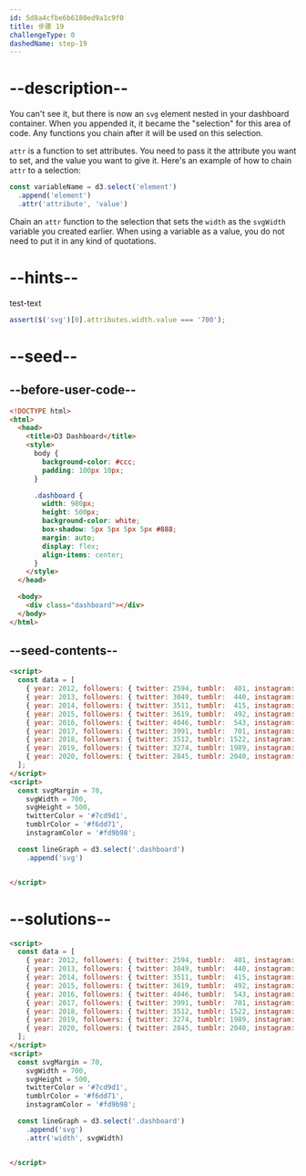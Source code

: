 ```yaml
---
id: 5d8a4cfbe6b6180ed9a1c9f0
title: 步骤 19
challengeType: 0
dashedName: step-19
---
```


# --description--

You can't see it, but there is now an `svg` element nested in your dashboard container. When you appended it, it became the "selection" for this area of code. Any functions you chain after it will be used on this selection.

`attr` is a function to set attributes. You need to pass it the attribute you want to set, and the value you want to give it. Here's an example of how to chain `attr` to a selection:

```js
const variableName = d3.select('element')
  .append('element')
  .attr('attribute', 'value')
```

Chain an `attr` function to the selection that sets the `width` as the `svgWidth` variable you created earlier. When using a variable as a value, you do not need to put it in any kind of quotations.

# --hints--

test-text

```js
assert($('svg')[0].attributes.width.value === '700');
```

# --seed--

## --before-user-code--

```html
<!DOCTYPE html>
<html>
  <head>
    <title>D3 Dashboard</title>
    <style>
      body {
        background-color: #ccc;
        padding: 100px 10px;
      }

      .dashboard {
        width: 980px;
        height: 500px;
        background-color: white;
        box-shadow: 5px 5px 5px 5px #888;
        margin: auto;
        display: flex;
        align-items: center;
      }
    </style>
  </head>

  <body>
    <div class="dashboard"></div>
  </body>
</html>
```

## --seed-contents--

```html
<script>
  const data = [ 
    { year: 2012, followers: { twitter: 2594, tumblr:  401, instagram:   83 }},
    { year: 2013, followers: { twitter: 3049, tumblr:  440, instagram:  192 }},
    { year: 2014, followers: { twitter: 3511, tumblr:  415, instagram:  511 }},
    { year: 2015, followers: { twitter: 3619, tumblr:  492, instagram: 1014 }},
    { year: 2016, followers: { twitter: 4046, tumblr:  543, instagram: 2066 }},
    { year: 2017, followers: { twitter: 3991, tumblr:  701, instagram: 3032 }},
    { year: 2018, followers: { twitter: 3512, tumblr: 1522, instagram: 4512 }},
    { year: 2019, followers: { twitter: 3274, tumblr: 1989, instagram: 4715 }},
    { year: 2020, followers: { twitter: 2845, tumblr: 2040, instagram: 4801 }}
  ];
</script>
<script>
  const svgMargin = 70,
    svgWidth = 700,
    svgHeight = 500,
    twitterColor = '#7cd9d1',
    tumblrColor = '#f6dd71',
    instagramColor = '#fd9b98';

  const lineGraph = d3.select('.dashboard')
    .append('svg')


</script>
```

# --solutions--

```html
<script>
  const data = [ 
    { year: 2012, followers: { twitter: 2594, tumblr:  401, instagram:   83 }},
    { year: 2013, followers: { twitter: 3049, tumblr:  440, instagram:  192 }},
    { year: 2014, followers: { twitter: 3511, tumblr:  415, instagram:  511 }},
    { year: 2015, followers: { twitter: 3619, tumblr:  492, instagram: 1014 }},
    { year: 2016, followers: { twitter: 4046, tumblr:  543, instagram: 2066 }},
    { year: 2017, followers: { twitter: 3991, tumblr:  701, instagram: 3032 }},
    { year: 2018, followers: { twitter: 3512, tumblr: 1522, instagram: 4512 }},
    { year: 2019, followers: { twitter: 3274, tumblr: 1989, instagram: 4715 }},
    { year: 2020, followers: { twitter: 2845, tumblr: 2040, instagram: 4801 }}
  ];
</script>
<script>
  const svgMargin = 70,
    svgWidth = 700,
    svgHeight = 500,
    twitterColor = '#7cd9d1',
    tumblrColor = '#f6dd71',
    instagramColor = '#fd9b98';

  const lineGraph = d3.select('.dashboard')
    .append('svg')
    .attr('width', svgWidth)


</script>
```
